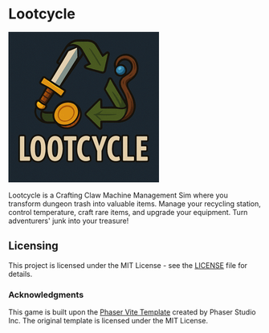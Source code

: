 # Lootcycle

![Lootcycle Logo](./logo.png)

Lootcycle is a Crafting Claw Machine Management Sim where you transform dungeon trash into valuable items. Manage your recycling station, control temperature, craft rare items, and upgrade your equipment. Turn adventurers' junk into your treasure!

## Licensing

This project is licensed under the MIT License - see the [LICENSE](LICENSE) file for details.

### Acknowledgments

This game is built upon the [Phaser Vite Template](https://github.com/phaserjs/template-react-ts) created by Phaser Studio Inc.
The original template is licensed under the MIT License.
